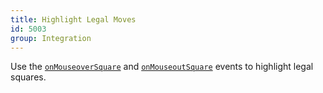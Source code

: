 ```yaml
---
title: Highlight Legal Moves
id: 5003
group: Integration
---
```


Use the <code class="js plain"><a href="docs.html#config:onMouseoverSquare">onMouseoverSquare</a></code> and <code class="js plain"><a href="docs.html#config:onMouseoutSquare">onMouseoutSquare</a></code> events to highlight legal squares.
